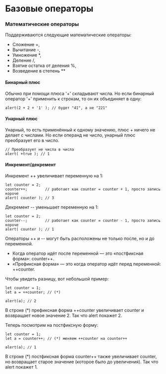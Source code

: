 # Базовые операторы
### Математические операторы
Поддерживаются следующие математические операторы:

* Сложение +,
* Вычитание -,
* Умножение *,
* Деление /,
* Взятие остатка от деления %,
* Возведение в степень **

#### Бинарный плюс
Обычно при помощи плюса '+' складывают числа.
Но если бинарный оператор '+' применить к строкам, то он их объединяет в одну:

```
alert(2 + 2 + '1' ); // будет "41", а не "221"
```

#### Унарный плюс
Унарный, то есть применённый к одному значению, плюс + ничего не делает с числами. Но если операнд не число, унарный плюс преобразует его в число.

```
// Преобразует не числа в числа
alert( +true ); // 1
```

#### Инкремент/декремент
Инкремент ++ увеличивает переменную на 1:
```
let counter = 2;
counter++;        // работает как counter = counter + 1, просто запись короче
alert( counter ); // 3
```

Декремент -- уменьшает переменную на 1:
```
let counter = 2;
counter--;        // работает как counter = counter - 1, просто запись короче
alert( counter ); // 1
```

Операторы ++ и -- могут быть расположены не только после, но и до переменной.

* Когда оператор идёт после переменной — это «постфиксная форма»: counter++.
* «Префиксная форма» — это когда оператор идёт перед переменной: ++counter.

Чтобы увидеть разницу, вот небольшой пример:
```
let counter = 1;
let a = ++counter; // (*)

alert(a); // 2
```
В строке (*) префиксная форма ++counter увеличивает counter и возвращает новое значение 2. Так что alert покажет 2.

Теперь посмотрим на постфиксную форму:
```
let counter = 1;
let a = counter++; // (*) меняем ++counter на counter++

alert(a); // 1
```
В строке (*) постфиксная форма counter++ также увеличивает counter, но возвращает старое значение (которое было до увеличения). Так что alert покажет 1.

